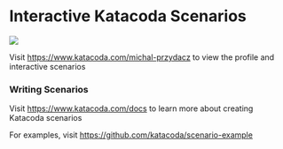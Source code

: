 # Interactive Katacoda Scenarios

[![](http://shields.katacoda.com/katacoda/michal-przydacz/count.svg)](https://www.katacoda.com/michal-przydacz "Get your profile on Katacoda.com")

Visit https://www.katacoda.com/michal-przydacz to view the profile and interactive scenarios

### Writing Scenarios
Visit https://www.katacoda.com/docs to learn more about creating Katacoda scenarios

For examples, visit https://github.com/katacoda/scenario-example
